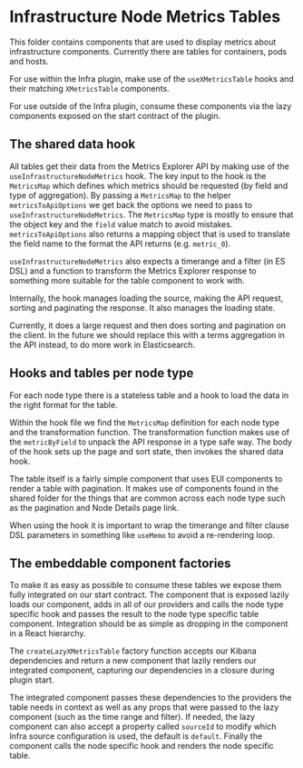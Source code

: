 # Infrastructure Node Metrics Tables

This folder contains components that are used to display metrics about infrastructure components.
Currently there are tables for containers, pods and hosts.

For use within the Infra plugin, make use of the `useXMetricsTable` hooks and their matching 
`XMetricsTable` components.

For use outside of the Infra plugin, consume these components via the lazy components exposed on the
start contract of the plugin.

## The shared data hook

All tables get their data from the Metrics Explorer API by making use of the 
`useInfrastructureNodeMetrics` hook. The key input to the hook is the `MetricsMap` which defines
which metrics should be requested (by field and type of aggregation). By passing a `MetricsMap` to 
the helper `metricsToApiOptions` we get back the options we need to pass to 
`useInfrastructureNodeMetrics`.
The `MetricsMap` type is mostly to ensure that the object key and the `field` value match to avoid
mistakes. `metricsToApiOptions` also returns a mapping object that is used to translate the field
name to the format the API returns (e.g. `metric_0`).

`useInfrastructureNodeMetrics` also expects a timerange and a filter (in ES DSL) and a function
to transform the Metrics Explorer response to something more suitable for the table component to
work with.

Internally, the hook manages loading the source, making the API request, sorting and paginating the
response. It also manages the loading state.

Currently, it does a large request and then does sorting and pagination on the client. In the future
we should replace this with a terms aggregation in the API instead, to do more work in 
Elasticsearch.

## Hooks and tables per node type

For each node type there is a stateless table and a hook to load the data in the right format for
the table.

Within the hook file we find the `MetricsMap` definition for each node type and the transformation
function. The transformation function makes use of the `metricByField` to unpack the API response
in a type safe way.
The body of the hook sets up the page and sort state, then invokes the shared data hook.

The table itself is a fairly simple component that uses EUI components to render a table with 
pagination. It makes use of components found in the shared folder for the things that are common
across each node type such as the pagination and Node Details page link.

When using the hook it is important to wrap the timerange and filter clause DSL parameters in 
something like `useMemo` to avoid a re-rendering loop.

## The embeddable component factories

To make it as easy as possible to consume these tables we expose them fully integrated on our start
contract. The component that is exposed lazily loads our component, adds in all of our providers
and calls the node type specific hook and passes the result to the node type specific table 
component. Integration should be as simple as dropping in the component in a React hierarchy.

The `createLazyXMetricsTable` factory function accepts our Kibana dependencies and return a new
component that lazily renders our integrated component, capturing our dependencies in a closure
during plugin start.

The integrated component passes these dependencies to the providers the table needs in context as
well as any props that were passed to the lazy component (such as the time range and filter).
If needed, the lazy component can also accept a property called `sourceId` to modify which Infra
source configuration is used, the default is `default`.
Finally the component calls the node specific hook and renders the node specific table.
